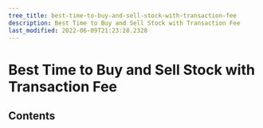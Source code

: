 ```yaml
---
tree_title: best-time-to-buy-and-sell-stock-with-transaction-fee
description: Best Time to Buy and Sell Stock with Transaction Fee
last_modified: 2022-06-09T21:23:28.2328
---
```


# Best Time to Buy and Sell Stock with Transaction Fee

## Contents
